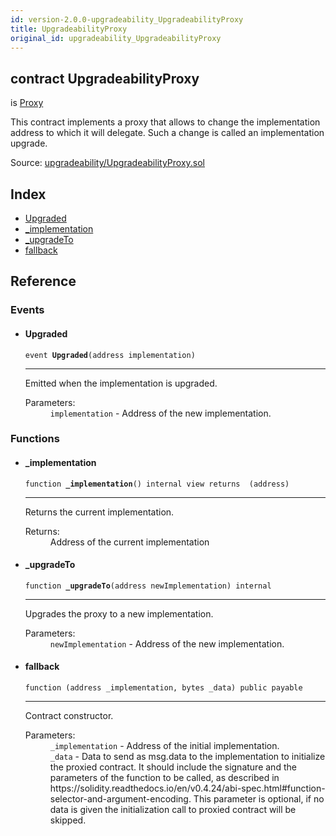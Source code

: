```yaml
---
id: version-2.0.0-upgradeability_UpgradeabilityProxy
title: UpgradeabilityProxy
original_id: upgradeability_UpgradeabilityProxy
---
```


<div class="contract-doc"><div class="contract"><h2 class="contract-header"><span class="contract-kind">contract</span> UpgradeabilityProxy</h2><p class="base-contracts"><span>is</span> <a href="upgradeability_Proxy.html">Proxy</a></p><p class="description">This contract implements a proxy that allows to change the implementation address to which it will delegate. Such a change is called an implementation upgrade.</p><div class="source">Source: <a href="git+https://github.com/zeppelinos/zos/blob/v2.0.0/contracts/upgradeability/UpgradeabilityProxy.sol" target="_blank">upgradeability/UpgradeabilityProxy.sol</a></div></div><div class="index"><h2>Index</h2><ul><li><a href="upgradeability_UpgradeabilityProxy.html#Upgraded">Upgraded</a></li><li><a href="upgradeability_UpgradeabilityProxy.html#_implementation">_implementation</a></li><li><a href="upgradeability_UpgradeabilityProxy.html#_upgradeTo">_upgradeTo</a></li><li><a href="upgradeability_UpgradeabilityProxy.html#">fallback</a></li></ul></div><div class="reference"><h2>Reference</h2><div class="events"><h3>Events</h3><ul><li><div class="item event"><span id="Upgraded" class="anchor-marker"></span><h4 class="name">Upgraded</h4><div class="body"><code class="signature">event <strong>Upgraded</strong><span>(address implementation) </span></code><hr/><div class="description"><p>Emitted when the implementation is upgraded.</p></div><dl><dt><span class="label-parameters">Parameters:</span></dt><dd><div><code>implementation</code> - Address of the new implementation.</div></dd></dl></div></div></li></ul></div><div class="functions"><h3>Functions</h3><ul><li><div class="item function"><span id="_implementation" class="anchor-marker"></span><h4 class="name">_implementation</h4><div class="body"><code class="signature">function <strong>_implementation</strong><span>() </span><span>internal </span><span>view </span><span>returns  (address) </span></code><hr/><div class="description"><p>Returns the current implementation.</p></div><dl><dt><span class="label-return">Returns:</span></dt><dd>Address of the current implementation</dd></dl></div></div></li><li><div class="item function"><span id="_upgradeTo" class="anchor-marker"></span><h4 class="name">_upgradeTo</h4><div class="body"><code class="signature">function <strong>_upgradeTo</strong><span>(address newImplementation) </span><span>internal </span></code><hr/><div class="description"><p>Upgrades the proxy to a new implementation.</p></div><dl><dt><span class="label-parameters">Parameters:</span></dt><dd><div><code>newImplementation</code> - Address of the new implementation.</div></dd></dl></div></div></li><li><div class="item function"><span id="fallback" class="anchor-marker"></span><h4 class="name">fallback</h4><div class="body"><code class="signature">function <strong></strong><span>(address _implementation, bytes _data) </span><span>public </span><span>payable </span></code><hr/><div class="description"><p>Contract constructor.</p></div><dl><dt><span class="label-parameters">Parameters:</span></dt><dd><div><code>_implementation</code> - Address of the initial implementation.</div><div><code>_data</code> - Data to send as msg.data to the implementation to initialize the proxied contract. It should include the signature and the parameters of the function to be called, as described in https://solidity.readthedocs.io/en/v0.4.24/abi-spec.html#function-selector-and-argument-encoding. This parameter is optional, if no data is given the initialization call to proxied contract will be skipped.</div></dd></dl></div></div></li></ul></div></div></div>
